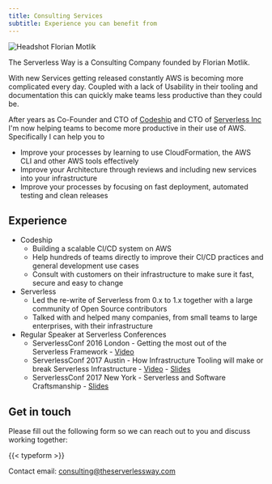 ```yaml
---
title: Consulting Services
subtitle: Experience you can benefit from
---
```


<img src="/assets/images/headshots/flo.jpg" alt="Headshot Florian Motlik" class="img-fluid float-left mr-5"></img>

The Serverless Way is a Consulting Company founded by Florian Motlik.

With new Services getting released constantly AWS is becoming more complicated every day. Coupled with a lack of Usability in their tooling and documentation this can quickly make teams less productive than they could be.

After years as Co-Founder and CTO of [Codeship](https://codeship.com) and CTO of [Serverless Inc](https://serverless.com) I'm now helping teams to become more productive in their use of AWS. Specifically I can help you to

* Improve your processes by learning to use CloudFormation, the AWS CLI and other AWS tools effectively
* Improve your Architecture through reviews and including new services into your infrastructure
* Improve your processes by focusing on fast deployment, automated testing and clean releases

## Experience

* Codeship
  * Building a scalable CI/CD system on AWS
  * Help hundreds of teams directly to improve their CI/CD practices and general development use cases
  * Consult with customers on their infrastructure to make sure it fast, secure and easy to change
* Serverless
  * Led the re-write of Serverless from 0.x to 1.x together with a large community of Open Source contributors
  * Talked with and helped many companies, from small teams to large enterprises, with their infrastructure
* Regular Speaker at Serverless Conferences
  * ServerlessConf 2016 London - Getting the most out of the Serverless Framework - [Video](https://www.youtube.com/watch?v=ygGmigMBVfI)
  * ServerlessConf 2017 Austin - How Infrastructure Tooling will make or break Serverless Infrastructure - [Video](https://www.youtube.com/watch?v=ELlQVTAKc8A) - [Slides](https://speakerdeck.com/flomotlik/how-tooling-will-make-or-break-serverless-infrastructure)
  * ServerlessConf 2017 New York - Serverless and Software Craftsmanship - [Slides](https://speakerdeck.com/flomotlik/serverless-and-software-craftsmanship)

## Get in touch

Please fill out the following form so we can reach out to you and discuss working together:

{{< typeform >}}

Contact email: [consulting@theserverlessway.com](mailto:consulting@theserverlessway.com)